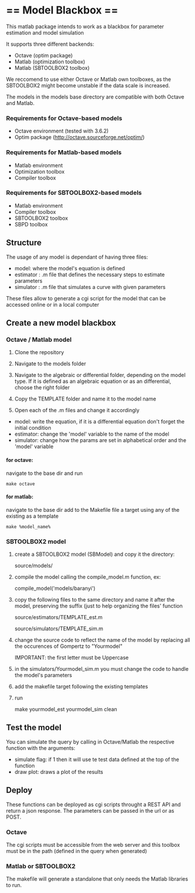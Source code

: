 # == Model Blackbox ==

This matlab package intends to work as a blackbox for parameter estimation and model simulation

It supports three different backends:
* Octave (optim package)
* Matlab (optimization toolbox)
* Matlab (SBTOOLBOX2 toolbox)

We reccomend to use either Octave or Matlab own toolboxes, as the SBTOOLBOX2 might become unstable if the data scale is increased.

The models in the models base directory are compatible with both Octave and Matlab.

### Requirements for Octave-based models

* Octave environment (tested with 3.6.2)
* Optim package (http://octave.sourceforge.net/optim/)

### Requirements for Matlab-based models

* Matlab environment
* Optimization toolbox
* Compiler toolbox

### Requirements for SBTOOLBOX2-based models

* Matlab environment
* Compiler toolbox
* SBTOOLBOX2 toolbox
* SBPD toolbox

## Structure

The usage of any model is dependant of having three files:
* model: where the model's equation is defined
* estimator : .m file that defines the necessary steps to estimate parameters
* simulator : .m file that simulates a curve with given parameters

These files allow to generate a cgi script for the model that can be accessed online or in a local computer

## Create a new model blackbox

### Octave / Matlab model

1. Clone the repository

1. Navigate to the models folder

1. Navigate to the algebraic or differential folder, depending on the model type. If it is defined as an algebraic equation or as an differential, choose the right folder

1. Copy the TEMPLATE folder and name it to the model name

1. Open each of the .m files and change it accordingly
* model: write the equation, if it is a differential equation don't forget the initial condition
* estimator: change the 'model' variable to the name of the model
* simulator: change how the params are set in alphabetical order and the 'model' variable

#### for octave:

navigate to the base dir and run

    make octave

#### for matlab:

navigate to the base dir
add to the Makefile file a target using any of the existing as a template

    make %model_name%

### SBTOOLBOX2 model

1. create a SBTOOLBOX2 model (SBModel) and copy it the directory:

    source/models/

1. compile the model calling the compile_model.m function, ex:

    compile_model('models/baranyi')

1. copy the following files to the same directory and name it after the model, preserving the suffix (just to help organizing the files' function

    source/estimators/TEMPLATE_est.m

    source/simulators/TEMPLATE_sim.m

1. change the source code to reflect the name of the model by replacing all the occurences of Gompertz to "Yourmodel"

    IMPORTANT: the first letter must be Uppercase

1. in the simulators/Yourmodel_sim.m you must change the code to handle the model's parameters
1. add the makefile target following the existing templates
1. run

    make yourmodel_est yourmodel_sim clean

## Test the model

You can simulate the query by calling in Octave/Matlab the respective function with the arguments:
* simulate flag: if 1 then it will use te test data defined at the top of the function
* draw plot: draws a plot of the results

## Deploy

These functions can be deployed as cgi scripts throught a REST API and return a json response. The parameters can be passed in the url or as POST.

### Octave

The cgi scripts must be accessible from the web server and this toolbox must be in the path (defined in the query when generated)

### Matlab or SBTOOLBOX2

The makefile will generate a standalone that only needs the Matlab libraries to run.
